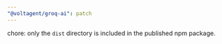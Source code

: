```yaml
---
"@voltagent/groq-ai": patch
---
```


chore: only the `dist` directory is included in the published npm package.
